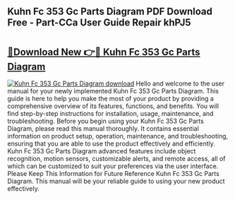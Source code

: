 ## Kuhn Fc 353 Gc Parts Diagram PDF Download Free - Part-CCa User Guide Repair khPJ5

# <h2><a href="http://dfqw2v.blite.top/?on=Kuhn+Fc+353+Gc+Parts+Diagram">🔗Download New 👉🔴 Kuhn Fc 353 Gc Parts Diagram</a></h2>

[![Kuhn Fc 353 Gc Parts Diagram download](https://i.imgur.com/lujVjoI.png)](http://dfqw2v.blite.top/?on=Kuhn+Fc+353+Gc+Parts+Diagram)
Hello and welcome to the user manual for your newly implemented Kuhn Fc 353 Gc Parts Diagram. This guide is here to help you make the most of your product by providing a comprehensive overview of its features, functions, and benefits. You will find step-by-step instructions for installation, usage, maintenance, and troubleshooting. Before you begin using your Kuhn Fc 353 Gc Parts Diagram, please read this manual thoroughly. It contains essential information on product setup, operation, maintenance, and troubleshooting, ensuring that you are able to use the product effectively and efficiently. Kuhn Fc 353 Gc Parts Diagram advanced features include object recognition, motion sensors, customizable alerts, and remote access, all of which can be customized to suit your preferences via the user interface. Please Keep This Information for Future Reference Kuhn Fc 353 Gc Parts Diagram. This manual will be your reliable guide to using your new product effectively.
